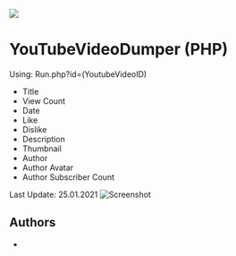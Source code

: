 <a href="https://mvods.com/lov3yp"><img src="https://media.discordapp.net/attachments/873208882015662081/873209240678961242/a_9fe6c16c7fb92410a5fd381abfa6a888.gif" border="0"></a>
# YouTubeVideoDumper (PHP)
Using: Run.php?id=(YoutubeVideoID)
* Title
* View Count
* Date
* Like
* Dislike
* Description
* Thumbnail
* Author
* Author Avatar
* Author Subscriber Count

Last Update: 25.01.2021
![Screenshot](https://raw.githubusercontent.com/inc-Majdev/YouTubeVideoDumper/main/Image/Screenshot.jpg)

## Authors
* <a href="https://media.discordapp.net/attachments/873208882015662081/873209240678961242/a_9fe6c16c7fb92410a5fd381abfa6a888.gif"></a>

